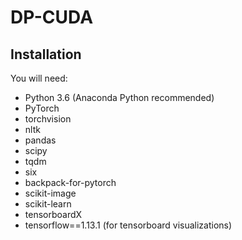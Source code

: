 # DP-CUDA


## Installation

You will need:

- Python 3.6 (Anaconda Python recommended)
- PyTorch 
- torchvision
- nltk
- pandas
- scipy
- tqdm
- six
- backpack-for-pytorch
- scikit-image 
- scikit-learn  
- tensorboardX
- tensorflow==1.13.1 (for tensorboard visualizations)


